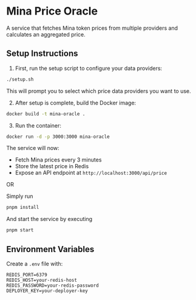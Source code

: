 # Mina Price Oracle

A service that fetches Mina token prices from multiple providers and calculates an aggregated price.

## Setup Instructions

1. First, run the setup script to configure your data providers:

```bash
./setup.sh
```

This will prompt you to select which price data providers you want to use.

2. After setup is complete, build the Docker image:

```bash
docker build -t mina-oracle .
```

3. Run the container:

```bash
docker run -d -p 3000:3000 mina-oracle
```

The service will now:

- Fetch Mina prices every 3 minutes
- Store the latest price in Redis
- Expose an API endpoint at `http://localhost:3000/api/price`

OR

Simply run

```bash
pnpm install
```

And start the service by executing

```bash
pnpm start
```

## Environment Variables

Create a `.env` file with:

```
REDIS_PORT=6379
REDIS_HOST=your-redis-host
REDIS_PASSWORD=your-redis-password
DEPLOYER_KEY=your-deployer-key
```
